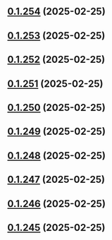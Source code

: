 ## [0.1.254](https://github.com/binary-braids/terraform-oracle/compare/v0.1.253...v0.1.254) (2025-02-25)



## [0.1.253](https://github.com/binary-braids/terraform-oracle/compare/v0.1.252...v0.1.253) (2025-02-25)



## [0.1.252](https://github.com/binary-braids/terraform-oracle/compare/v0.1.251...v0.1.252) (2025-02-25)



## [0.1.251](https://github.com/binary-braids/terraform-oracle/compare/v0.1.250...v0.1.251) (2025-02-25)



## [0.1.250](https://github.com/binary-braids/terraform-oracle/compare/v0.1.249...v0.1.250) (2025-02-25)



## [0.1.249](https://github.com/binary-braids/terraform-oracle/compare/v0.1.248...v0.1.249) (2025-02-25)



## [0.1.248](https://github.com/binary-braids/terraform-oracle/compare/v0.1.247...v0.1.248) (2025-02-25)



## [0.1.247](https://github.com/binary-braids/terraform-oracle/compare/v0.1.246...v0.1.247) (2025-02-25)



## [0.1.246](https://github.com/binary-braids/terraform-oracle/compare/v0.1.245...v0.1.246) (2025-02-25)



## [0.1.245](https://github.com/binary-braids/terraform-oracle/compare/v0.1.244...v0.1.245) (2025-02-25)



